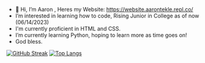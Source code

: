 - 👋 Hi, I’m Aaron , Heres my Website: https://website.aarontekle.repl.co/
- I’m interested in learning how to code, Rising Junior in College as of now (06/14/2023)
- I'm currently proficient in HTML and CSS.
- I’m currently learning Python, hoping to learn more as time goes on!
- God bless.

<!---
AaTekle/AaTekle is a ✨ special ✨ repository because its `README.md` (this file) appears on your GitHub profile.
You can click the Preview link to take a look at your changes.
--->
[![GitHub Streak](https://streak-stats.demolab.com/?user=AaTekle)](https://git.io/streak-stats)
[![Top Langs](https://github-readme-stats.vercel.app/api/top-langs/?username=AaTekle)](https://github.com/AaTekle/github-readme-stats)
